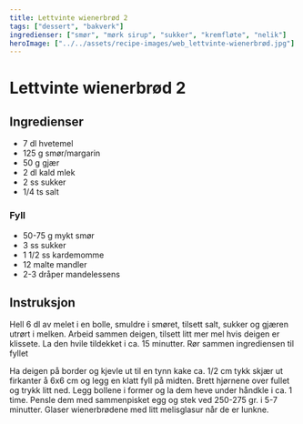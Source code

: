 ```yaml
---
title: Lettvinte wienerbrød 2
tags: ["dessert", "bakverk"]
ingredienser: ["smør", "mørk sirup", "sukker", "kremfløte", "nelik"]
heroImage: ["../../assets/recipe-images/web_lettvinte-wienerbrød.jpg"]
---
```


# Lettvinte wienerbrød 2

## Ingredienser

- 7 dl hvetemel
- 125 g smør/margarin
- 50 g gjær
- 2 dl kald mlek
- 2 ss sukker
- 1/4 ts salt

### Fyll

- 50-75 g mykt smør
- 3 ss sukker
- 1 1/2 ss kardemomme
- 12 malte mandler
- 2-3 dråper mandelessens

## Instruksjon

Hell 6 dl av melet i en bolle, smuldre i smøret, tilsett salt, sukker og gjæren utrørt i melken. Arbeid sammen deigen, tilsett litt mer mel hvis deigen er klissete. La den hvile tildekket i ca. 15 minutter. Rør sammen ingrediensen til fyllet

Ha deigen på border og kjevle ut til en tynn kake ca. 1/2 cm tykk skjær ut firkanter å 6x6 cm og legg en klatt fyll på midten. Brett hjørnene over fullet og trykk litt ned. Legg bollene i former og la dem heve under håndkle i ca. 1 time. Pensle dem med sammenpisket egg og stek ved 250-275 gr. i 5-7 minutter. Glaser wienerbrødene med litt melisglasur når de er lunkne.
